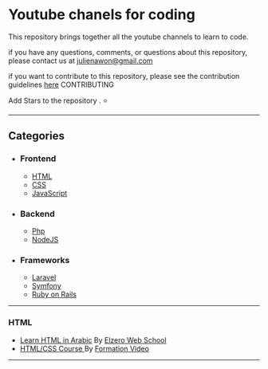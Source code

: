 # Youtube chanels for coding

This repository brings together all the youtube channels to learn to code.

if you have any questions, comments, or questions about this repository, please contact us at <julienawon@gmail.com>

if you want to contribute to this repository, please see the contribution guidelines [here](/CONTRIBUTING.md) CONTRIBUTING

Add Stars to the repository . ⭐

---

## Categories
- ### Frontend
    - [HTML](#html)
    - [CSS](#css)
    - [JavaScript](#javascript)
- ### Backend
    - [Php](#php)
    - [NodeJS](#nodejs)
- ### Frameworks
    - [Laravel](#laravel)
    - [Symfony](#symfony)
    - [Ruby on Rails](#rails)
---
 ### HTML
 - [Learn HTML in Arabic](https://www.youtube.com/watch?v=6QAELgirvjs&list=PLDoPjvoNmBAw_t_XWUFbBX-c9MafPk9ji)
 By [Elzero Web School](https://www.youtube.com/c/ElzeroInfo)
 - [HTML/CSS Course ](https://www.youtube.com/watch?v=u5W2NWItytc&list=PLrSOXFDHBtfE5tpw0bjMevWxMWXotiSdO)
  By [Formation Video](https://www.youtube.com/c/Formationvid%C3%A9o8)
---
